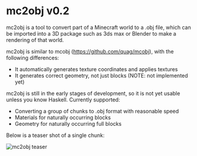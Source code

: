 mc2obj v0.2
===========

mc2obj is a tool to convert part of a Minecraft world to a .obj file, which
can be imported into a 3D package such as 3ds max or Blender to make a
rendering of that world.

mc2obj is similar to mcobj (https://github.com/quag/mcobj), with the following
differences:

* It automatically generates texture coordinates and applies textures
* It generates correct geometry, not just blocks (NOTE: not implemented yet)

mc2obj is still in the early stages of development, so it is not yet usable
unless you know Haskell. Currently supported:

* Converting a group of chunks to .obj format with reasonable speed
* Materials for naturally occurring blocks
* Geometry for naturally occurring full blocks

Below is a teaser shot of a single chunk:

![mc2obj teaser](http://3.bp.blogspot.com/-v7Px1nLat_U/TlBXUT5zg6I/AAAAAAAAASE/8u9xC4uFZwI/s640/hmcobj1.jpg "mc2obj teaser")